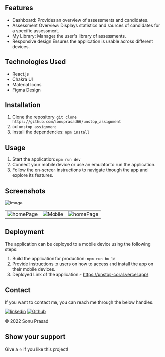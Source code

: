 

## Features

- Dashboard: Provides an overview of assessments and candidates.
- Assessment Overview: Displays statistics and sources of candidates for a specific assessment.
- My Library: Manages the user's library of assessments.
- Responsive design Ensures the application is usable across different devices.

## Technologies Used

- React.js
- Chakra UI
- Material Icons
- Figma Design

## Installation

1. Clone the repository: `git clone https://github.com/sonuprasad66/unstop_assignment`
2. cd `unstop_assignment`
3. Install the dependencies: `npm install`

## Usage

1. Start the application: `npm run dev`
2. Connect your mobile device or use an emulator to run the application.
3. Follow the on-screen instructions to navigate through the app and explore its features.

## Screenshots

![image](https://github.com/sonuprasad66/unstop_assignment/assets/101389401/608de2b3-7b8c-4feb-9e51-aa848a38d0b4)

<table>
   <tr>
    <td><img src="https://github.com/sonuprasad66/unstop_assignment/assets/101389401/1b3cbc61-fc0e-471f-8e3a-b011b9afaaaf" alt="homePage" /></td>
    <td><img src="https://github.com/sonuprasad66/unstop_assignment/assets/101389401/4431c0c1-7ffe-4006-9a90-f4b6d55def05" alt="Mobile" /></td>
    <td><img src="https://github.com/sonuprasad66/unstop_assignment/assets/101389401/3398e82e-dcb5-4a36-abbf-06413585c7df" alt="homePage" /></td>
  </tr>
</table>

## Deployment

The application can be deployed to a mobile device using the following steps:

1. Build the application for production: `npm run build`
2. Provide instructions to users on how to access and install the app on their mobile devices.
3. Deployed Link of the application:- https://unstop-coral.vercel.app/

## Contact

If you want to contact me, you can reach me through the below handles.

 [![linkedin](https://img.shields.io/badge/sonuprasad66-0077B5?style=for-the-badge&logo=linkedin&logoColor=white)](https://www.linkedin.com/in/sonuprasad66/)
[![Github](https://img.shields.io/badge/sonuprasad66-20232A?style=for-the-badge&logo=Github&logoColor=white)](https://github.com/sonuprasad66/)


© 2022 Sonu Prasad

## Show your support

Give a ⭐️ if you like this project!

